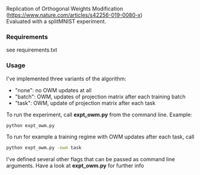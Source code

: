 Replication of Orthogonal Weights Modification (https://www.nature.com/articles/s42256-019-0080-x)  
Evaluated with a splitMNIST experiment.

### Requirements
see requirements.txt

### Usage
I've implemented three variants of the algorithm:
* "none": no OWM updates at all  
* "batch": OWM, updates of projection matrix after each training batch
* "task": OWM, update of projection matrix after each task

To run the experiment, call **expt_owm.py** from the command line.
Example:
```bash
python expt_owm.py
```
To run for example a training regime with OWM updates after each task, call
```bash
python expt_owm.py -owm task
```
I've defined several other flags that can be passed as command line arguments. Have a look at **expt_owm.py** for further info
